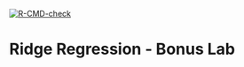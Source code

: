 <!-- badges: start -->
  [![R-CMD-check](https://github.com/hugo-morvan/ridgereg/actions/workflows/R-CMD-check.yaml/badge.svg)](https://github.com/hugo-morvan/ridgereg/actions/workflows/R-CMD-check.yaml)
  <!-- badges: end -->
  
# Ridge Regression - Bonus Lab